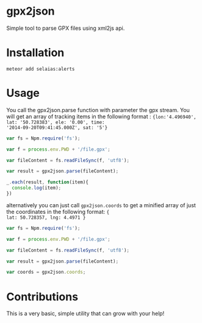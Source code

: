 # gpx2json

Simple tool to parse GPX files using xml2js api.


# Installation

```
meteor add selaias:alerts
```


# Usage

You call the gpx2json.parse function with parameter the gpx stream. You will get an array of tracking items in the following format : <code>{lon:'4.496940', lat: '50.728383', ele: '0.00', time: '2014-09-20T09:41:45.000Z', sat: '5'}</code>

```js
var fs = Npm.require('fs');

var f = process.env.PWD + '/file.gpx';

var fileContent = fs.readFileSync(f, 'utf8');

var result = gpx2json.parse(fileContent);

_.each(result, function(item){
  console.log(item);
})

```

alternatively you can just call <code>gpx2json.coords</code> to get a minified array of just the coordinates in the following format:  <code>{ lat: 50.728357, lng: 4.4971 }</code>


```js
var fs = Npm.require('fs');

var f = process.env.PWD + '/file.gpx';

var fileContent = fs.readFileSync(f, 'utf8');

var result = gpx2json.parse(fileContent);

var coords = gpx2json.coords;

```

# Contributions

This is a very basic, simple utility that can grow with your help!
